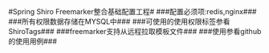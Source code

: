 #Spring Shiro Freemarker整合基础配置工程#
###配置必须项:redis,nginx###
###所有权限数据存储在MYSQL中###
###可使用的使用权限标签参看ShiroTags###
###freemarker支持从远程拉取模板文件###
###使用参看github的使用用例###
